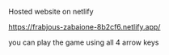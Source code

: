 Hosted website on netlify

https://frabjous-zabaione-8b2cf6.netlify.app/

you can play the game using all 4 arrow keys
